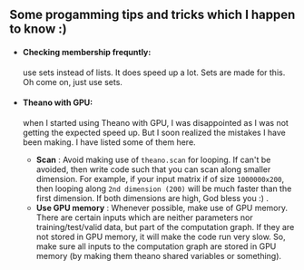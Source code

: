 ## Some progamming tips and tricks which I happen to know :)
* #### Checking membership frequntly:
  
  use sets instead of lists. It does speed up a lot. Sets are made for this. Oh come on, just use sets.
* #### Theano with GPU:
  
  when I started using Theano with GPU, I was disappointed as I was not getting the expected speed up.
But I soon realized the mistakes I have been making. I have listed some of them here.
  + **Scan** : Avoid making use of `theano.scan` for looping. If can't be avoided, then write code such that you can scan along smaller dimension.
  For example, if your input matrix if of size `1000000x200`, then looping along `2nd dimension (200)` will be much faster than the first dimension.
  If both dimensions are high, God bless you :) .
  + **Use GPU memory** : Whenever possible, make use of GPU memory. There are certain inputs which are neither parameters nor training/test/valid data, 
  but part of the computation graph. If they are not stored in GPU memory, it will make the code run very slow.
  So, make sure all inputs to the computation graph are stored in GPU memory (by making them theano shared variables or something).
